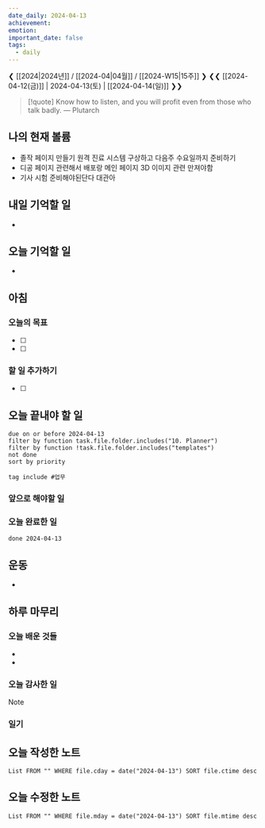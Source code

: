 ```yaml
---
date_daily: 2024-04-13
achievement: 
emotion: 
important_date: false
tags:
  - daily
---
```

❮ [[2024|2024년]] / [[2024-04|04월]] / [[2024-W15|15주]] ❯
❮❮ [[2024-04-12(금)]] | 2024-04-13(토) | [[2024-04-14(일)]] ❯❯

> [!quote] Know how to listen, and you will profit even from those who talk badly.
> — Plutarch
## 나의 현재 볼륨
* 졸작 페이지 만들기 원격 진료 시스템 구상하고 다음주 수요일까지 준비하기
* 디공 페이지 관련해서 배포랑 메인 페이지 3D 이미지 관련 만져야함
* 기사 시험 준비해야된단다 대관아
## 내일 기억할 일
- 
## 오늘 기억할 일
* 


## 아침

### 오늘의 목표

- [ ] 
- [ ] 

### 할 일 추가하기

- [ ] 

## 오늘 끝내야 할 일
```tasks
due on or before 2024-04-13
filter by function task.file.folder.includes("10. Planner")
filter by function !task.file.folder.includes("templates")
not done
sort by priority
```
```tasks
tag include #업무 
```

### 앞으로 해야할 일


### 오늘 완료한 일
```tasks
done 2024-04-13
```

## 운동
- 

## 하루 마무리
### 오늘 배운 것들
- 
- 
### 오늘 감사한 일
>[!note]
>
### 일기

## 오늘 작성한 노트
```dataview
List FROM "" WHERE file.cday = date("2024-04-13") SORT file.ctime desc

```

## 오늘 수정한 노트
```dataview
List FROM "" WHERE file.mday = date("2024-04-13") SORT file.mtime desc


```